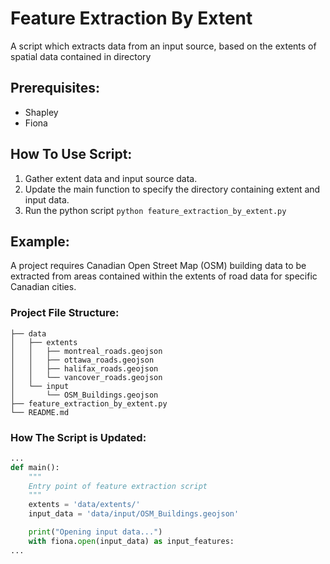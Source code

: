 # Feature Extraction By Extent
A script which extracts data from an input source, based on the extents of spatial data contained in directory

## Prerequisites:

* Shapley
* Fiona

## How To Use Script:

1. Gather extent data and input source data.
2. Update the main function to specify the directory containing extent and input data.
3. Run the python script `python feature_extraction_by_extent.py`

## Example:
A project requires Canadian Open Street Map (OSM) building data to be extracted from areas contained within the extents of road data for specific Canadian cities.

### Project File Structure:
```
├── data
│   ├── extents
│   │   ├── montreal_roads.geojson
│   │   ├── ottawa_roads.geojson
│   │   ├── halifax_roads.geojson
│   │   └── vancover_roads.geojson
│   └── input
│       └── OSM_Buildings.geojson
├── feature_extraction_by_extent.py
└── README.md
```

### How The Script is Updated:

```python
...
def main():
    """
    Entry point of feature extraction script
    """
    extents = 'data/extents/'
    input_data = 'data/input/OSM_Buildings.geojson'

    print("Opening input data...")
    with fiona.open(input_data) as input_features:
...
```

